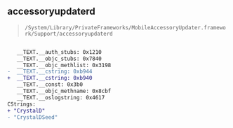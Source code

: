 ## accessoryupdaterd

> `/System/Library/PrivateFrameworks/MobileAccessoryUpdater.framework/Support/accessoryupdaterd`

```diff

   __TEXT.__auth_stubs: 0x1210
   __TEXT.__objc_stubs: 0x7840
   __TEXT.__objc_methlist: 0x3198
-  __TEXT.__cstring: 0xb944
+  __TEXT.__cstring: 0xb940
   __TEXT.__const: 0x3b0
   __TEXT.__objc_methname: 0x8cbf
   __TEXT.__oslogstring: 0x4617
CStrings:
+ "CrystalD"
- "CrystalDSeed"

```
